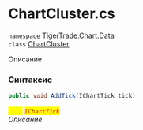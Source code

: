 
# ChartCluster.cs
`namespace` [TigerTrade.Chart](../../TigerTrade.Chart.md).[Data](../../TigerTrade.Chart/Data.md)  
    `class` [ChartCluster](../../ChartCluster.cs.md)

Описание

### Синтаксис
```csharp
public void AddTick(IChartTick tick)
```

<mark style="color:yellow;">`tick`</mark> <mark style="color:red;">*`IChartTick`*</mark>  
 *Описание*  
  

                    
                    